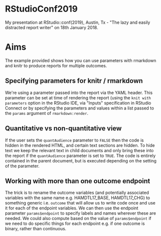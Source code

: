 # RStudioConf2019
My presentation at RStudio::conf(2019), Austin, Tx - "The lazy and easily 
distracted report writer" on 18th January 2018.

# Aims
The example provided shows how you can use parameters with rmarkdown and knitr 
to produce reports for multiple outcomes.  

## Specifying parameters for knitr / rmarkdown
We're using a parameter passed into the 
report via the YAML header. This parameter can be set at time of rendering the 
report (using the `knit with parameters` option in the RStudio IDE, 
via "Inputs" specification in RStudio Connect or by specifying the parameters
and values within a list passed to the `params` argument of `rmarkdown:render`.

## Quantitative vs non-quantitative view
If the user sets the `quantAudience` parameter to `FALSE` then the code is hidden
in the rendered HTML, and certain text sections are hidden. To hide text we 
keep the relevant text in child documents and only bring these into the report
if the `quantAudience` parameter is set to `TRUE`. The code is entirely contained
in the parent document, but is executed depending on the setting of the parameter.

## Working with more than one outcome endpoint
The trick is to rename the outcome variables (and potentially associated 
variables with the same name e.g. HAMDTL17_BASE, HAMDTL17_CHG) to something 
generic i.e. `outcome` that will allow us to write code once and use it 
for each of the endpoint variables. We can then use the endpoint parameter 
`params$endpoint` to specify labels and names wherever these are needed. We
could also compute based on the value of `params$endpoint` if we need to do
specific things for each endpoint e.g. if one outcome is binary, rather than
continuous.
